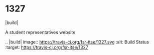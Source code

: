 1327
====

|build|

A student representatives website


.. |build| image:: https://travis-ci.org/fsr-itse/1327.svg
        :alt: Build Status
        :target: https://travis-ci.org/fsr-itse/1327
